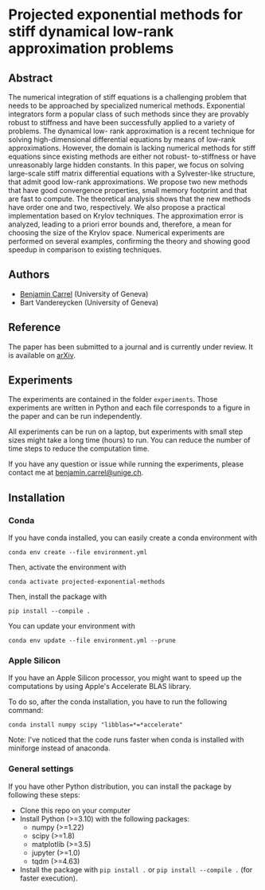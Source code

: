 # Projected exponential methods for stiff dynamical low-rank approximation problems

## Abstract

The numerical integration of stiff equations is a challenging problem that needs to be approached by specialized numerical methods. Exponential integrators form a popular class of such methods since they are provably robust to stiffness and have been successfully applied to a variety of problems. The dynamical low- rank approximation is a recent technique for solving high-dimensional differential equations by means of low-rank approximations. However, the domain is lacking numerical methods for stiff equations since existing methods are either not robust- to-stiffness or have unreasonably large hidden constants.
In this paper, we focus on solving large-scale stiff matrix differential equations with a Sylvester-like structure, that admit good low-rank approximations. We propose two new methods that have good convergence properties, small memory footprint and that are fast to compute. The theoretical analysis shows that the new methods have order one and two, respectively. We also propose a practical implementation based on Krylov techniques. The approximation error is analyzed, leading to a priori error bounds and, therefore, a mean for choosing the size of the Krylov space. Numerical experiments are performed on several examples, confirming the theory and showing good speedup in comparison to existing techniques.

## Authors

- [Benjamin Carrel](benjamin.carrel@unige.ch) (University of Geneva)
- Bart Vandereycken (University of Geneva)

## Reference

The paper has been submitted to a journal and is currently under review.
It is available on [arXiv](https://arxiv.org/abs/2312.00172).

## Experiments

The experiments are contained in the folder `experiments`.
Those experiments are written in Python and each file corresponds to a figure in the paper and can be run independently.

All experiments can be run on a laptop, but experiments with small step sizes might take a long time (hours) to run. You can reduce the number of time steps to reduce the computation time.

If you have any question or issue while running the experiments, please contact me at
[benjamin.carrel@unige.ch](benjamin.carrel@unige.ch).

## Installation

### Conda

If you have conda installed, you can easily create a conda environment with

`conda env create --file environment.yml`

Then, activate the environment with

`conda activate projected-exponential-methods`

Then, install the package with

`pip install --compile .`

You can update your environment with

`conda env update --file environment.yml --prune`

### Apple Silicon

If you have an Apple Silicon processor, you might want to speed up the computations by using Apple's Accelerate BLAS library.

To do so, after the conda installation, you have to run the following command:
```
conda install numpy scipy "libblas=*=*accelerate"
```

Note: I've noticed that the code runs faster when conda is installed with miniforge instead of anaconda.

### General settings

If you have other Python distribution, you can install the package by following these steps:

- Clone this repo on your computer
- Install Python (>=3.10) with the following packages:
  - numpy (>=1.22)
  - scipy (>=1.8)
  - matplotlib (>=3.5)
  - jupyter (>=1.0)
  - tqdm (>=4.63)
- Install the package with `pip install .` or `pip install --compile .` (for faster execution).
